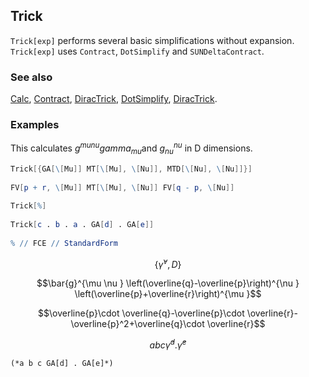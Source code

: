 ## Trick

`Trick[exp]` performs several basic simplifications without expansion. `Trick[exp]` uses `Contract`, `DotSimplify` and `SUNDeltaContract`.

### See also

[Calc](Calc), [Contract](Contract), [DiracTrick](DiracTrick), [DotSimplify](DotSimplify), [DiracTrick](DiracTrick).

### Examples

This calculates $g^{mu  nu }gamma _{mu }$and $g_{nu }^{nu }$ in D dimensions.

```mathematica
Trick[{GA[\[Mu]] MT[\[Mu], \[Nu]], MTD[\[Nu], \[Nu]]}] 
 
FV[p + r, \[Mu]] MT[\[Mu], \[Nu]] FV[q - p, \[Nu]] 
 
Trick[%] 
 
Trick[c . b . a . GA[d] . GA[e]] 
 
% // FCE // StandardForm
```

$$\left\{\bar{\gamma }^{\nu },D\right\}$$

$$\bar{g}^{\mu \nu } \left(\overline{q}-\overline{p}\right)^{\nu } \left(\overline{p}+\overline{r}\right)^{\mu }$$

$$\overline{p}\cdot \overline{q}-\overline{p}\cdot \overline{r}-\overline{p}^2+\overline{q}\cdot \overline{r}$$

$$a b c \bar{\gamma }^d.\bar{\gamma }^e$$

```
(*a b c GA[d] . GA[e]*)
```